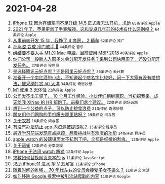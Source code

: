 # 2021-04-28

1. [iPhone 12 因为存储空间不足升级 14.5 正式版无法开机，求助](https://www.v2ex.com/t/773744) `65条评论` `Apple`
1. [2021 年了，苹果更新了手表解锁，这和安卓几年前的技术有什么区别吗？](https://www.v2ex.com/t/773753) `64条评论` `Apple`
1. [从事前端开发 15 年，我挣了 4 套房， 2 辆车](https://www.v2ex.com/t/773790) `62条评论` `推广`
1. [孙燕姿 变成 冷门歌手 🤔️](https://www.v2ex.com/t/773843) `44条评论` `音乐`
1. [纠结要不要入手 M1 的 Mac 电脑，目前使用 MBP 2018](https://www.v2ex.com/t/773748) `40条评论` `Apple`
1. [你们公司一般新人入职多久会分配开发任务？来到公司快两周了，还没分配开发任务。](https://www.v2ex.com/t/773779) `37条评论` `程序员`
1. [是选择腾讯云好点呢？还是阿里云好点呢？](https://www.v2ex.com/t/773780) `36条评论` `云计算`
1. [准备开一个卖红酒的小店，不知道起个啥名字比较好，问一下大家有没有啥想法，被采纳打赏 50 大洋](https://www.v2ex.com/t/773864) `34条评论` `奇思妙想`
1. [M1 使用 3 天体验](https://www.v2ex.com/t/773833) `22条评论` `Apple`
1. [公司发不出工资了， 10 个月工作经验，小伙伴们相继离职，当初招我来，成天给我 XiNao 的 HR 都跑了。前辈们求个建议。](https://www.v2ex.com/t/773820) `22条评论` `职场话题`
1. [想到一个公益的点子，可以防止粮食浪费](https://www.v2ex.com/t/773806) `21条评论` `奇思妙想`
1. [朋友们你们网购的手机膜去哪里贴呀？](https://www.v2ex.com/t/773848) `19条评论` `问与答`
1. [关于农村](https://www.v2ex.com/t/773757) `16条评论` `问与答`
1. [有没有办法防止 app 内资源被提取呢？](https://www.v2ex.com/t/773794) `15条评论` `程序员`
1. [最近学习前端发现有点瓶颈，想着挑战些有难度的功能](https://www.v2ex.com/t/773799) `14条评论` `程序员`
1. [apple watch 的玻璃镜面太不抗刮了吧，全都是细微的刮痕。](https://www.v2ex.com/t/773846) `13条评论` `Apple`
1. [关于语雀](https://www.v2ex.com/t/773772) `12条评论` `分享发现`
1. [iPhone 无法用 watch 解锁](https://www.v2ex.com/t/773745) `12条评论` `Apple`
1. [求教如何替换网页原本的 js](https://www.v2ex.com/t/773869) `11条评论` `JavaScript`
1. [求助 iPhone11 进水 望 V 友解答](https://www.v2ex.com/t/773867) `11条评论` `iPhone`
1. [随着时间的推移， 70 年代左右的父母会接受子女不婚么？](https://www.v2ex.com/t/773847) `11条评论` `生活`
1. [如何移除 Google 搜索中被引流站爬取的内容](https://www.v2ex.com/t/773818) `11条评论` `Google`
